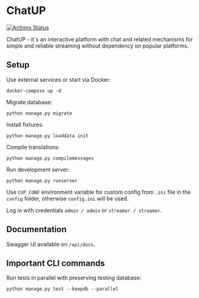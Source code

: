 # ChatUP

[![Actions Status](https://github.com/AverHLV/chatup/workflows/Tests/badge.svg)](https://github.com/AverHLV/chatup/actions)

ChatUP - it`s an interactive platform with chat and related mechanisms for simple and reliable
streaming without dependency on popular platforms.

## Setup

Use external services or start via Docker:
```
docker-compose up -d
```

Migrate database:
```
python manage.py migrate
```

Install fixtures:
```
python manage.py loaddata init
```

Compile translations:
```
python manage.py compilemessages
```

Run development server:
```
python manage.py runserver
```

Use `CUP_CONF` environment variable for custom config from `.ini` file in the `config` folder,
otherwise `config.ini` will be used.

Log in with credentials `admin / admin` or `streamer / streamer`.

## Documentation

Swagger UI available on `/api/docs`.

## Important CLI commands

Run tests in parallel with preserving testing database:

```
python manage.py test --keepdb --parallel
```
